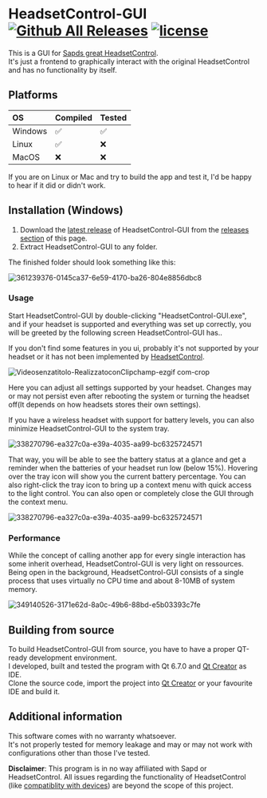 # HeadsetControl-GUI [![Github All Releases](https://img.shields.io/github/downloads/LeoKlaus/headsetcontrol-gui/total.svg)]() [![license](https://img.shields.io/github/license/LeoKlaus/HeadsetControl-GUI)]()
This is a GUI for [Sapds great HeadsetControl](https://github.com/Sapd/HeadsetControl/).</br>
It's just a frontend to graphically interact with the original HeadsetControl and has no functionality by itself.</br>

## Platforms

OS | Compiled | Tested 
:------------ | :-------------| :-------------
Windows | ✅ |  ✅
Linux | ✅ | ❌
MacOS | ❌ | ❌

If you are on Linux or Mac and try to build the app and test it, I'd be happy to hear if it did or didn't work.

## Installation (Windows)
1. Download the [latest release](https://github.com/LeoKlaus/HeadsetControl-GUI/releases/latest/) of HeadsetControl-GUI from the [releases section](https://github.com/nicola02nb/HeadsetControl-GUI/releases) of this page.
2. Extract HeadsetControl-GUI to any folder.

The finished folder should look something like this:

![361239376-0145ca37-6e59-4170-ba26-804e8856dbc8](https://github.com/user-attachments/assets/36233a85-1500-4789-9368-1573ff8f4fed)

### Usage
Start HeadsetControl-GUI by double-clicking "HeadsetControl-GUI.exe", and if your headset is supported and everything was set up correctly, you will be greeted by the following screen HeadsetControl-GUI has..

If you don't find some features in you ui, probably it's not supported by your headset or it has not been implemented by [HeadsetControl](https://github.com/Sapd/HeadsetControl/).

![Videosenzatitolo-RealizzatoconClipchamp-ezgif com-crop](https://github.com/user-attachments/assets/9a25de13-deca-45e0-aeb5-2a9d3876e9b2)

Here you can adjust all settings supported by your headset.
Changes may or may not persist even after rebooting the system or turning the headset off(It depends on how headsets stores their own settings).

If you have a wireless headset with support for battery levels, you can also minimize HeadsetControl-GUI to the system tray.

![338270796-ea327c0a-e39a-4035-aa99-bc6325724571](https://github.com/user-attachments/assets/b71d5cb6-c3f6-4ffb-b276-b4e8934ace2c)

That way, you will be able to see the battery status at a glance and get a reminder when the batteries of your headset run low (below 15%).
Hovering over the tray icon will show you the current battery percentage. You can also right-click the tray icon to bring up a context menu with quick access to the light control. You can also open or completely close the GUI through the context menu.

![338270796-ea327c0a-e39a-4035-aa99-bc6325724571](https://github.com/user-attachments/assets/319c5060-5f58-4d1f-81b4-d94d7859104b)

### Performance
While the concept of calling another app for every single interaction has some inherit overhead, HeadsetControl-GUI is very light on ressources.
Being open in the background, HeadsetControl-GUI consists of a single process that uses virtually no CPU time and about 8-10MB of system memory.

![349140526-3171e62d-8a0c-49b6-88bd-e5b03393c7fe](https://github.com/user-attachments/assets/a3b2af01-165e-46c1-90ec-75b579f95e33)

## Building from source
To build HeadsetControl-GUI from source, you have to have a proper QT-ready development environment.</br>
I developed, built and tested the program with Qt 6.7.0 and [Qt Creator](https://www.qt.io/product/development-tools) as IDE.</br>
Clone the source code, import the project into [Qt Creator](https://www.qt.io/product/development-tools) or your favourite IDE and build it.

## Additional information
This software comes with no warranty whatsoever.</br>
It's not properly tested for memory leakage and may or may not work with configurations other than those I've tested.

**Disclaimer**:
This program is in no way affiliated with Sapd or HeadsetControl.
All issues regarding the functionality of HeadsetControl (like [compatiblity with devices](https://github.com/Sapd/HeadsetControl/?tab=readme-ov-file#supported-headsets)) are beyond the scope of this project.
